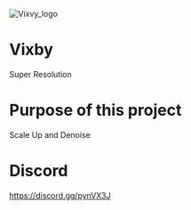 ![Vixvy_logo](https://github.com/Shio7/Vixby/blob/master/g-images/vixby_logo_1000x.png)
# Vixby
Super Resolution

# Purpose of this project  
Scale Up and Denoise

# Discord  
https://discord.gg/pynVX3J  
